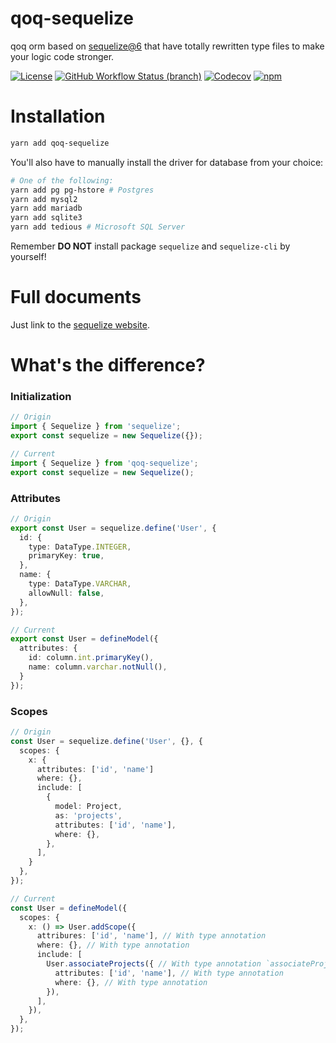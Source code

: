 # qoq-sequelize
qoq orm based on [sequelize@6](https://github.com/sequelize/sequelize) that have totally rewritten type files to make your logic code stronger.

[![License](https://img.shields.io/github/license/qoq-ts/qoq-sequelize)](https://github.com/qoq-ts/qoq-sequelize/blob/master/LICENSE)
[![GitHub Workflow Status (branch)](https://img.shields.io/github/workflow/status/qoq-ts/qoq-sequelize/CI/master)](https://github.com/qoq-ts/qoq-sequelize/actions)
[![Codecov](https://img.shields.io/codecov/c/github/qoq-ts/qoq-sequelize)](https://codecov.io/gh/qoq-ts/qoq-sequelize)
[![npm](https://img.shields.io/npm/v/qoq)](https://www.npmjs.com/package/qoq)

# Installation

```bash
yarn add qoq-sequelize
```

You'll also have to manually install the driver for database from your choice:

```bash
# One of the following:
yarn add pg pg-hstore # Postgres
yarn add mysql2
yarn add mariadb
yarn add sqlite3
yarn add tedious # Microsoft SQL Server
```

Remember **DO NOT** install package `sequelize` and `sequelize-cli` by yourself!

# Full documents
Just link to the [sequelize website](https://sequelize.org/master/index.html).

# What's the difference?
### Initialization
```typescript
// Origin
import { Sequelize } from 'sequelize';
export const sequelize = new Sequelize({});

// Current
import { Sequelize } from 'qoq-sequelize';
export const sequelize = new Sequelize();
```

### Attributes
```typescript
// Origin
export const User = sequelize.define('User', {
  id: {
    type: DataType.INTEGER,
    primaryKey: true,
  },
  name: {
    type: DataType.VARCHAR,
    allowNull: false,
  },
});

// Current
export const User = defineModel({
  attributes: {
    id: column.int.primaryKey(),
    name: column.varchar.notNull(),
  }
});
```

### Scopes
```typescript
// Origin
const User = sequelize.define('User', {}, {
  scopes: {
    x: {
      attributes: ['id', 'name']
      where: {},
      include: [
        {
          model: Project,
          as: 'projects',
          attributes: ['id', 'name'],
          where: {},
        },
      ],
    }
  },
});

// Current
const User = defineModel({
  scopes: {
    x: () => User.addScope({
      attribures: ['id', 'name'], // With type annotation
      where: {}, // With type annotation
      include: [
        User.associateProjects({ // With type annotation `associateProjects`
          attributes: ['id', 'name'], // With type annotation
          where: {}, // With type annotation
        }),
      ],
    }),
  },
});
```
